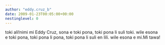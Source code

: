 ```yaml
---
author: "eddy.cruz_b"
date: 2009-01-23T00:05:00+00:00
nestinglevel: 0
---
```

toki ali!nimi mi Eddy Cruz, sona e toki pona, toki pona li suli toki. wile esona e toki pona, toki pona li pona, toki pona li suli en lili. wile esona e mi.Mi tawa!